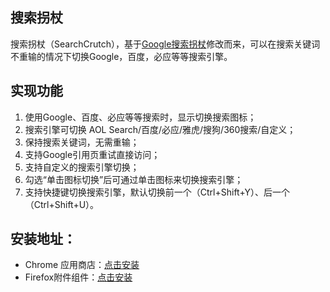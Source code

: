 ## 搜索拐杖
搜索拐杖（SearchCrutch），基于[Google搜索拐杖](http://www.kkksou.com/product/gc.html)修改而来，可以在搜索关键词不重输的情况下切换Google，百度，必应等等搜索引擎。

## 实现功能
1. 使用Google、百度、必应等等搜索时，显示切换搜索图标；
2. 搜索引擎可切换 AOL Search/百度/必应/雅虎/搜狗/360搜索/自定义；
3. 保持搜索关键词，无需重输；
4. 支持Google引用页重试直接访问；
5. 支持自定义的搜索引擎切换；
6. 勾选“单击图标切换”后可通过单击图标来切换搜索引擎；
7. 支持快捷键切换搜索引擎，默认切换前一个（Ctrl+Shift+Y）、后一个（Ctrl+Shift+U）。

## 安装地址：
- Chrome 应用商店：[点击安装](https://chrome.google.com/webstore/detail/%E6%90%9C%E7%B4%A2%E6%8B%90%E6%9D%96/bgenmocoeejdpobiakjlppafcdimnfho)
- Firefox附件组件：[点击安装](https://addons.mozilla.org/firefox/addon/搜索拐杖/)